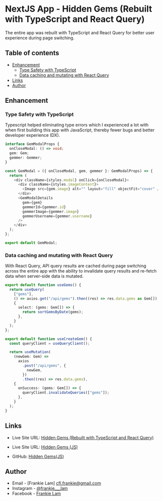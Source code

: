 # NextJS App - Hidden Gems (Rebuilt with TypeScript and React Query)
The entire app was rebuilt with TypeScript and React Query for better user experience during page switching.


## Table of contents

- [Enhancement](#enhancement)
  - [Type Safety with TypeScript](#type-safety-with-typescript)
  - [Data caching and mutating with React Query](#data-caching-and-mutating-with-react-query)
- [Links](#Links)
- [Author](#author)

## Enhancement

### Type Safety with TypeScript
Typescript helped eliminating type errors which I experienced a lot with when first building this app with JavaScript, thereby fewer bugs and better developer experience (DX).


```ts
interface GemModalProps {
  onCloseModal: () => void;
  gem: Gem;
  gemmer: Gemmer;
}

const GemModal = ({ onCloseModal, gem, gemmer }: GemModalProps) => {
  return (
    <div className={styles.modal} onClick={onCloseModal}>
      <div className={styles.imageContent}>
        <Image src={gem.image} alt="" layout="fill" objectFit="cover" />
      </div>
      <GemModalDetails
        gem={gem}
        gemmerId={gemmer.id}
        gemmerImage={gemmer.image}
        gemmerUsername={gemmer.username}
      />
    </div>
  );
};

export default GemModal;
```

### Data caching and mutating with React Query

With React Query, API query results are cached during page switching across the entire app with the ability to invalidate query results and re-fetch data when server-side data is mutated.

```ts
export default function useGems() {
  return useQuery(
    ["gems"],
    () => axios.get("/api/gems").then((res) => res.data.gems as Gem[]),
    {
      select: (gems: Gem[]) => {
        return sortGemsByDate(gems);
      },
    }
  );
};

export default function useCreateGem() {
  const queryClient = useQueryClient();

  return useMutation(
    (newGem: Gem) =>
      axios
        .post("/api/gems", {
          newGem,
        })
        .then((res) => res.data.gems),
    {
      onSuccess: (gems: Gem[]) => {
        queryClient.invalidateQueries(["gems"]);
      },
    }
  );
}
```

## Links
- Live Site URL: [Hidden Gems (Rebuilt with TypeScript and React Query)](https://hiddengems-ts.vercel.app/)

- Live Site URL: [Hidden Gems (JS)](https://hiddengems.vercel.app/)
- GitHub: [Hidden Gems(JS)](https://github.com/frankiecflam/next-hidden-gems)

## Author

- Email - [Frankie Lam] cfl.frankie@gmail.com
- Instagram - [@frankie\_\_\_lam](https://www.instagram.com/frankie___lam/)
- Facebook - [Frankie Lam](https://www.facebook.com/frankiecflam/)
